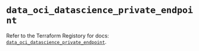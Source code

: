 # `data_oci_datascience_private_endpoint`

Refer to the Terraform Registory for docs: [`data_oci_datascience_private_endpoint`](https://registry.terraform.io/providers/oracle/oci/6.18.0/docs/data-sources/datascience_private_endpoint).
